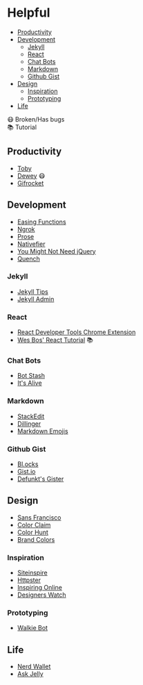 Helpful
======
- [Productivity](#productivity)
- [Development](#development)
  - [Jekyll](#jekyll)
  - [React](#react)
  - [Chat Bots](#chat-bots)
  - [Markdown](#markdown)
  - [Github Gist](#github-gist)
- [Design](#design)
  - [Inspiration](#inspiration)
  - [Prototyping](#prototyping)
- [Life](#life)

:mask:  Broken/Has bugs  
:books: Tutorial

<!-- PRODUCTIVITY -->
## Productivity
- [Toby](https://gettoby.com/)
- [Dewey](deweyapp.io) :mask:
- [Gifrocket](http://gifrocket.com/)

<!-- DEVELOPMENT -->
## Development
- [Easing Functions](http://easings.net/)
- [Ngrok](https://ngrok.com/)
- [Prose](http://prose.io/)
- [Nativefier](https://github.com/jiahaog/nativefier)
- [You Might Not Need jQuery](http://youmightnotneedjquery.com/)
- [Quench](http://quenchjs.com/)

### Jekyll
- [Jekyll Tips](http://jekyll.tips/)
- [Jekyll Admin](https://github.com/jekyll/jekyll-admin)

### React
- [React Developer Tools Chrome Extension](https://chrome.google.com/webstore/detail/react-developer-tools/fmkadmapgofadopljbjfkapdkoienihi)
- [Wes Bos' React Tutorial](https://reactforbeginners.com/) :books:

### Chat Bots
- [Bot Stash](http://botsfloor.com)
- [It's Alive](https://itsalive.io/)

### Markdown
- [StackEdit](https://stackedit.io)
- [Dillinger](http://dillinger.io/)
- [Markdown Emojis](http://www.webpagefx.com/tools/emoji-cheat-sheet/)

### Github Gist
- [Bl.ocks](http://bl.ocks.org)
- [Gist.io](http://gist.io)
- [Defunkt's Gister](http://defunkt.io/gist/)

<!-- DESIGN -->
## Design
- [Sans Francisco](http://sansfrancis.co/)
- [Color Claim](http://www.vanschneider.com/colors/)
- [Color Hunt](http://colorhunt.co/)
- [Brand Colors](https://brandcolors.net/)

### Inspiration
- [Siteinspire](http://siteinspire.com)
- [Httpster](http://httpster.net)
- [Inspiring Online](http://inspiring.online/)
- [Designers Watch](http://designers.watch/)

### Prototyping
- [Walkie Bot](https://walkiebot.co/)

<!-- LIFE -->
## Life
- [Nerd Wallet](https://nerdwallet.com)
- [Ask Jelly](https://askjelly.com)
